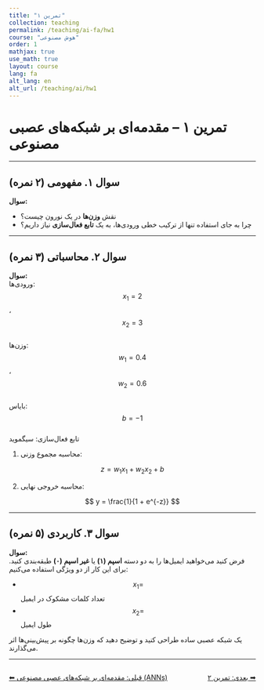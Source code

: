 ```yaml
---
title: "تمرین ۱"
collection: teaching
permalink: /teaching/ai-fa/hw1
course: "هوش مصنوعی"
order: 1
mathjax: true
use_math: true
layout: course
lang: fa
alt_lang: en
alt_url: /teaching/ai/hw1
---
```


# تمرین ۱ – مقدمه‌ای بر شبکه‌های عصبی مصنوعی

---

## سوال ۱. مفهومی (۲ نمره)

**سوال:**  
- نقش **وزن‌ها** در یک نورون چیست؟  
- چرا به جای استفاده تنها از ترکیب خطی ورودی‌ها، به یک **تابع فعال‌سازی** نیاز داریم؟  

---

## سوال ۲. محاسباتی (۳ نمره)

**سوال:**  
ورودی‌ها: $$x_1 = 2$$ ، $$x_2 = 3$$  
وزن‌ها: $$w_1 = 0.4$$ ، $$w_2 = 0.6$$  
بایاس: $$b = -1$$  
تابع فعال‌سازی: سیگموید  

1. محاسبه مجموع وزنی:  

$$
z = w_1 x_1 + w_2 x_2 + b
$$  

2. محاسبه خروجی نهایی:  

$$
y = \frac{1}{1 + e^{-z}}
$$  

---

## سوال ۳. کاربردی (۵ نمره)

**سوال:**  
فرض کنید می‌خواهید ایمیل‌ها را به دو دسته **اسپم (۱)** یا **غیر اسپم (۰)** طبقه‌بندی کنید. برای این کار از دو ویژگی استفاده می‌کنیم:  

- $$x_1 =$$ تعداد کلمات مشکوک در ایمیل  
- $$x_2 =$$ طول ایمیل  

یک شبکه عصبی ساده طراحی کنید و توضیح دهید که وزن‌ها چگونه بر پیش‌بینی‌ها اثر می‌گذارند.  

---

<div class="lesson-nav" style="display:flex; justify-content:space-between; margin-top:2em;">
  <a class="btn btn--inverse" href="{{ '/teaching/ai-fa/anns' | relative_url }}">⬅︎ قبلی: مقدمه‌ای بر شبکه‌های عصبی مصنوعی (ANNs) </a>
  <a class="btn btn--primary" href="{{ '/teaching/ai-fa/hw2' | relative_url }}">بعدی: تمرین ۲ ➡︎</a>
</div>

